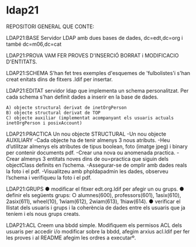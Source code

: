 # ldap21

REPOSITORI GENERAL QUE CONTE:

LDAP21:BASE Servidor LDAP amb dues bases de dades, dc=edt,dc=org i també dc=m06,dc=cat

LDAP21:PROVA VAM FER PROVES D'INSERCIÓ BORRAT i MODIFICACIO D'ENTITATS.

LDAP21:SCHEMA  S'han fet tres exemples d'esquemes de 'fulbolistes'i s'han creat enitats dins de fitxers .ldif per insertar.

LDAP21:EDITAT  servidor ldap que implementa un schema personalitzat. Per cada schema s'han definit dades a inserir en la base de dades.

    A) objecte structural derivat de inetOrgPerson
    B) objecte structural derivat de TOP
    C) objecte auxiliar (implementat acompanyant els usuaris actuals inetOrgPerson i posixAccount)

LDAP21:PRACTICA
Un nou objecte STRUCTURAL -Un nou objecte AUXILIARY -Cada objecte ha de tenir almenys 3 nous atributs. -Heu d’utilitzar almenys els atributes de tipus boolean, foto (imatge jpeg) i binary per contenir documents pdf. -Crear una nova ou anomenada practica. -Crear almenys 3 entitats noves dins de ou=practica que siguin dels objectClass definits en l’schema. -Assegurar-se de omplir amb dades reals la foto i el pdf. -Visualitzeu amb phpldapadmin les dades, observeu l’schema i verifiqueu la foto i el pdf.

LDAP21:GRUPS
● modificar el fitxer edt.org.ldif per afegir un ou grups.
● definir els següents grups:
○ alumnes(600), professors(601), 1asix(610), 2asix(611), wheel(10),
1wiam(612), 2wiam(613), 1hiaw(614).
● verificar el llistat dels usuaris i grups i la coherència de dades entre els usuaris
que ja teníem i els nous grups creats.

LDAP21:ACL
Creem una bbdd simple.
Modifiquem els permisos ACL dels usuaris per accedir i/o modificar sobre la bbdd, afegim arxius acl.ldif per fer les proves i al README afegim les ordres a executarº.
